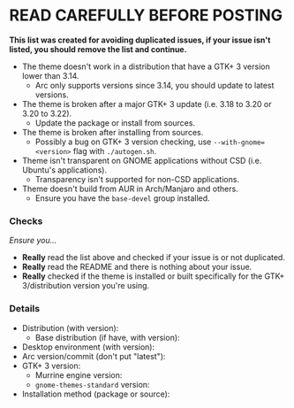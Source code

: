 # READ CAREFULLY BEFORE POSTING

**This list was created for avoiding duplicated issues, if your issue isn't listed, you should remove the list and continue.**

- The theme doesn't work in a distribution that have a GTK+ 3 version lower than 3.14.
  - Arc only supports versions since 3.14, you should update to latest versions.
- The theme is broken after a major GTK+ 3 update (i.e. 3.18 to 3.20 or 3.20 to 3.22).
  - Update the package or install from sources.
- The theme is broken after installing from sources.
  - Possibly a bug on GTK+ 3 version checking, use `--with-gnome=<version>` flag with `./autogen.sh`.
- Theme isn't transparent on GNOME applications without CSD (i.e. Ubuntu's applications).
  - Transparency isn't supported for non-CSD applications.
- Theme doesn't build from AUR in Arch/Manjaro and others.
  - Ensure you have the `base-devel` group installed.

### Checks

*Ensure you...*

- **Really** read the list above and checked if your issue is or not duplicated.
- **Really** read the README and there is nothing about your issue.
- **Really** checked if the theme is installed or built specifically for the GTK+ 3/distribution version you're using.

### Details

- Distribution (with version):
  - Base distribution (if have, with version):
- Desktop environment (with version):
- Arc version/commit (don't put "latest"):
- GTK+ 3 version:
  - Murrine engine version:
  - `gnome-themes-standard` version:
- Installation method (package or source):

